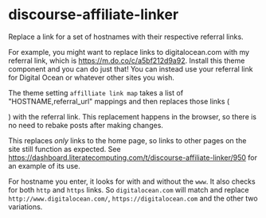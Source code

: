 # discourse-affiliate-linker

Replace a link for a set of hostnames with their respective referral links.

For example, you might want to replace links to digitalocean.com with my referral link, which is https://m.do.co/c/a5bf212d9a92. Install this theme component and you can do just that! You can instead
use your referral link for Digital Ocean or whatever other sites you wish.

The theme setting `affilliate link map` takes a list of "HOSTNAME,referral_url" mappings and
then replaces those links (<div class='cooked'>) with the referral link. This replacement happens
in the browser, so there is no need to rebake posts after making changes.

This replaces _only_ links to the home page, so links to other pages on the site still function
as expected. See https://dashboard.literatecomputing.com/t/discourse-affiliate-linker/950 for an example of its use.

For hostname you enter, it looks for with and without the `www`. It also checks for both `http` and `https` links. So `digitalocean.com` will match and replace `http://www.digitalocean.com/`, `https://digitalocean.com` and the other two variations.
